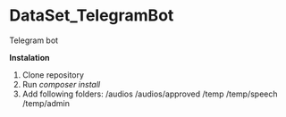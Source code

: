 # DataSet_TelegramBot
Telegram bot


<b>Instalation</b>
1. Clone repository
2. Run <i>composer install</i>
3. Add following folders:
   /audios
   /audios/approved
   /temp
   /temp/speech
   /temp/admin

